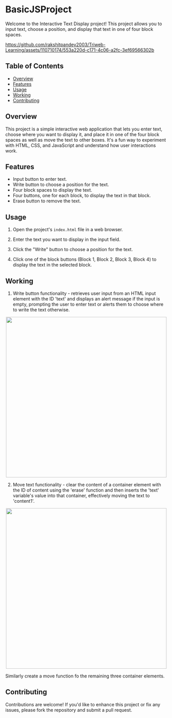 # BasicJSProject

Welcome to the Interactive Text Display project! This project allows you to input text, choose a position, and display that text in one of four block spaces.

https://github.com/rakshitpandey2003/Triweb-Learning/assets/110710174/553a220d-c171-4c06-a2fc-3ef69566302b

## Table of Contents

- [Overview](#overview)
- [Features](#features)
- [Usage](#usage)
- [Working](#working)
- [Contributing](#contributing)

## Overview

This project is a simple interactive web application that lets you enter text, choose where you want to display it, and place it in one of the four block spaces as well as move the text to other boxes. It's a fun way to experiment with HTML, CSS, and JavaScript and understand how user interactions work.

## Features

- Input button to enter text.
- Write button to choose a position for the text.
- Four block spaces to display the text.
- Four buttons, one for each block, to display the text in that block.
- Erase button to remove the text.

## Usage

1. Open the project's `index.html` file in a web browser.

2. Enter the text you want to display in the input field.

3. Click the "Write" button to choose a position for the text.

4. Click one of the block buttons (Block 1, Block 2, Block 3, Block 4) to display the text in the selected block.

## Working

1. Write button functionality - retrieves user input from an HTML input element with the ID 'text' and displays an alert message if the input is empty, prompting the user to enter text or alerts them to choose where to write the text otherwise.

<p align="center">
  <img width = "500" src = "https://github.com/rakshitpandey2003/Triweb-Learning/assets/110710174/4aef4606-c1f7-41ea-a4d0-c225c89a2c80">
</p>

2. Move text functionality - clear the content of a container element with the ID of content using the 'erase' function and then inserts the 'text' variable's value into that container, effectively moving the text to 'content1'.

<p align="center">
<img width = "500" src = "https://github.com/rakshitpandey2003/Triweb-Learning/assets/110710174/e26050e7-74cf-4226-9f3f-e84b6292ae7d">
</p>

Similarly create a move function fo the remaining three container elements.

## Contributing

Contributions are welcome! If you'd like to enhance this project or fix any issues, please fork the repository and submit a pull request.

